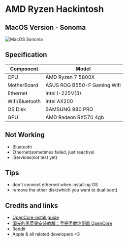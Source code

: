 # AMD Ryzen Hackintosh
## MacOS Version - Sonoma
<img src="./photos/sonoma_success.png" alt="MacOS Sonoma"/>

## Specification
| Component        | Model                                              |
| ---------------- | ---------------------------------------------------|
| CPU              | AMD Ryzen 7 5800X                                  |
| MotherBoard      | ASUS ROG B550-F Gaming Wifi                        |
| Ethernet         | Intel I-225V(3)                                    |
| Wifi/Bluetooth   | Intel AX200                                        |
| OS Disk          | SAMSUNG 980 PRO                                    |
| GPU              | AMD Radeon RX570 4gb                               |

## Not Working 
* Bluetooth
* Ethernet(sometimes failed, just reactive)
* iServices(not test yet)

## Tips
* don't connect ethernet when installing OS
* remove the other disk(which you want to dual boot)

## Credits and links
* [OpenCore install guide](https://dortania.github.io/OpenCore-Install-Guide)
* [国光的黑苹果安装教程：手把手教你配置 OpenCore](https://apple.sqlsec.com/1-%E5%9F%BA%E7%A1%80%E7%9F%A5%E8%AF%86/)
* Reddit
* Apple & all related developers <3